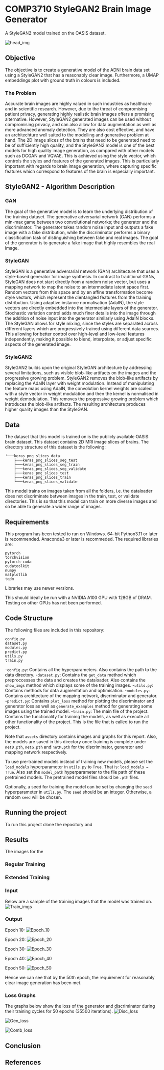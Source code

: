# COMP3710 StyleGAN2 Brain Image Generator
A StyleGAN2 model trained on the OASIS dataset.

![head_img](assets/epoch_5.png)

## Objective
The objective is to create a generative model of the ADNI brain data set using a StyleGAN2
that has a reasonably clear image. Furthermore, a UMAP embeddings plot with ground truth in colours 
is included.

### The Problem
Accurate brain images are highly valued in such industries as healthcare and in scientific research. However, due to the threat of compromising patient privacy, generating highly realistic brain images offers a promising alternative. However, StyleGAN2 generated images can be used without compromising privacy, and can also allow for data augmentation as well as more advanced anomaly detection. They are also cost effective, and have an architechture well suited to the modelling and generative problem at hand. The 2D image slices of the brains that need to be generated need to be of sufficiently high quality, and the StyleGAN2 model is one of the best models for high quality image generation, as compared with other models such as DCGAN and VQVAE. This is achieved using the style vector, which controls the styles and features of the generated images. This is particularly important with regards to brain image generation, where capturing specific features which correspond to features of the brain is especially important.

## StyleGAN2 - Algorithm Description
### GAN
The goal of the generative model is to learn the underlying distribution of the training dataset. 
The generative adversarial network (GAN) performs a min-max game between two convolutional networks; the 
generator and the discriminator. The generator takes random noise input and outputs a fake image with a 
fake distribution, while the discriminator performs a binary classification task of distinguishing between 
fake and real images. The goal of the generator is to generate a fake image that highly resembles the real 
image.

### StyleGAN
StyleGAN is a generative adversarial network (GAN) architecture that uses a style-based generator for image synthesis.
In contrast to traditional GANs, StyleGAN does not start directly from a random noise vector, but uses a mapping network to
map the noise to an intermediate latent space first. Random vectors from this space and by an affine transformation become style vectors, which represent the dientangled features from the training distribution. Using adaptive instance normalisation (AdaIN),
the style vectors are directly embedded into the intermediate layers of the generator. Stochastic variation control adds 
much finer details into the image through the addition of noise input into the generator similarly using AdaIN blocks.
The StyleGAN allows for style mixing, since the styles are separated across different layers which are progressively trained 
using different data sources. This allowing for better control over high-level and low-level features independently, making it possible to blend, interpolate, or adjust specific aspects of the generated image. 

### StyleGAN2
StyleGAN2 builds upon the original StyleGAN architecture by addressing several limitations, such as visible blob-like artifacts on the images and the progressive growing problem. StyleGAN2 removes the blob-like artifacts by replacing the AdaIN layer with weight modulation. Instead of manipulating the feature maps using AdaIN, the convolution kernel weights are scaled
with a style vector in weight modulation and then the kernel is normalised in weight demodulation. This removes the progressive growing problem which introduces the blob-like artifacts. The resulting architecture produces higher quality images than the StyleGAN.


## Data
The dataset that this model is trained on is the publicly available OASIS brain dataset. This dataset contains 2D MRI image slices of brains. The directory structure of this dataset is the following:

```
└───keras_png_slices_data
    ├───keras_png_slices_seg_test
    ├───keras_png_slices_seg_train
    ├───keras_png_slices_seg_validate
    ├───keras_png_slices_test
    ├───keras_png_slices_train
    └───keras_png_slices_validate
```

This model trains on images taken from all the folders, i.e. the dataloader does not discriminate between images in the train, test, or validate directories. This is so that this model can train on more diverse images and so be able to generate a wider range of images.

## Requirements

This program has been tested to run on Windows. 64-bit Python3.11 or later is recommended. Anaconda3 or later is recommeded. The required libraries are: 

```
pytorch
torchvision
pytorch-cuda
cudatoolkit
numpy
matplotlib
tqdm
```

Libraries may use newer versions.

This should ideally be run with a NVIDIA A100 GPU with 128GB of DRAM. Testing on other GPUs has not been performed.

## Code Structure

The following files are included in this repository:

```
config.py
dataset.py
modules.py
predict.py
utils.py
train.py
```

-`config.py`: Contains all the hyperparameters. Also contains the path to the data directory.
-`dataset.py`: Contains the `get_data` method which preproccesses the data and creates the dataloader. Also contains the `show_imgs` method which displays some of the training images.
-`utils.py`: Contains methods for data augmentation and optimisation.
-`modules.py`: Contains architecture of the mapping network, discriminator and generator.
-`predict.py`: Contains `plot_loss` method for plotting the discriminator and generator loss as well as `generate_examples` method for generating some images using the trained model.
-`train.py`: The main file of the project. Contains the functionality for training the models, as well as execute all other functionality of the project. This is the file that is called to run the project.

Note that `assets` directory contains images and graphs for this report. Also, the models are saved in this directory once training is complete under `netD.pth`, `netG.pth` and `netM.pth` for the discriminator, generator and mapping network respectively.


To use pre-trained models instead of training new models, please set the `load_models` hyperparameter in `utils.py` to `True`.
That is: `load_models = True`.
Also set the `model_path` hyperparameter to the file path of these pretrained models. The pretrained model files 
should be `.pth` files.

Optionally, a seed for training the model can be set by changing the `seed` hyperparameter in `utils.py`. The `seed` should be an integer. Otherwise, a random `seed` will be chosen.

## Running the project

To run this project clone the repository and 


## Results
The images for the 

### Regular Training


### Extended Training

### Input
Below are a sample of the training images that the model was trained on.
![Train_imgs](assets/training_images.png)

### Output
Epoch 10:
![Epoch_10](assets/epoch_0.png)

Epoch 20:
![Epoch_20](assets/epoch_1.png)

Epoch 30:
![Epoch_30](assets/epoch_2.png)

Epoch 40:
![Epoch_40](assets/epoch_3.png)

Epoch 50:
![Epoch_50](assets/epoch_4.png)

Hence we can see that by the 50th epoch, the requirement for reasonably clear image generation has been met.

### Loss Graphs
The graphs below show the loss of the generator and discriminator during their training cycles for 50 epochs (35500 iterations).
![Disc_loss](assets/Disc_loss.png)

![Gen_loss](assets/Gen_loss.png)

![Comb_loss](assets/Combined_loss.png)




## Conclusion

## References


